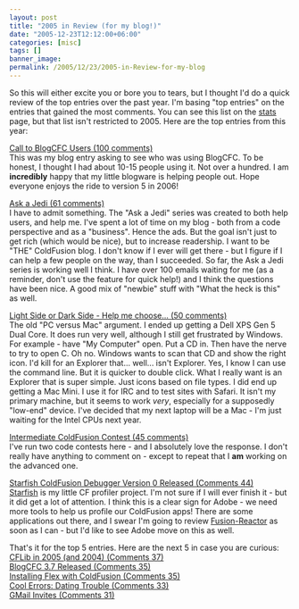 ```yaml
---
layout: post
title: "2005 in Review (for my blog!)"
date: "2005-12-23T12:12:00+06:00"
categories: [misc]
tags: []
banner_image: 
permalink: /2005/12/23/2005-in-Review-for-my-blog
---
```


So this will either excite you or bore you to tears, but I thought I'd do a quick review of the top entries over the past year. I'm basing "top entries" on the entries that gained the most comments. You can see this list on the <a href="http://ray.camdenfamily.com/stats.cfm">stats</a> page, but that list isn't restricted to 2005. Here are the top entries from this year:
<!--more-->
<a href="http://ray.camdenfamily.com/index.cfm/2005/10/26/Call-to-BlogCFC-Users">Call to BlogCFC Users (100 comments)</a><br>
This was my blog entry asking to see who was using BlogCFC. To be honest, I thought I had about 10-15 people using it. Not over a hundred. I am <b>incredibly</b> happy that my little blogware is helping people out. Hope everyone enjoys the ride to version 5 in 2006!

<a href="http://ray.camdenfamily.com/index.cfm/2005/7/26/Ask-a-Jedi">Ask a Jedi (61 comments)</a><br>
I have to admit something. The "Ask a Jedi" series was created to both help users, and help me. I've spent a lot of time on my blog - both from a code perspective and as a "business". Hence the ads. But the goal isn't just to get rich (which would be nice), but to increase readership. I want to be "THE" ColdFusion blog. I don't know if I ever will get there - but I figure if I can help a few people on the way, than I succeeded. So far, the Ask a Jedi series is working well I think. I have over 100 emails waiting for me (as a reminder, don't use the feature for quick help!) and I think the questions have been nice. A good mix of "newbie" stuff with "What the heck is this" as well.

<a href="http://ray.camdenfamily.com/index.cfm?mode=entry&entry=6156D4C4-BF65-DCA7-0CEBD98E248664A3">Light Side or Dark Side - Help me choose... (50 comments)</a><br>
The old "PC versus Mac" argument. I ended up getting a Dell XPS Gen 5 Dual Core. It does run very well, although I still get frustrated by Windows. For example - have "My Computer" open. Put a CD in. Then have the nerve to try to open C. Oh no. Windows wants to scan that CD and show the right icon. I'd kill for an Explorer that... well... isn't Explorer. Yes, I know I can use the command line. But it is quicker to double click. What I really want is an Explorer that is super simple. Just icons based on file types. I did end up getting a Mac Mini. I use it for IRC and to test sites with Safari. It isn't my primary machine, but it seems to work <i>very</i>, especially for a supposedly "low-end" device. I've decided that my next laptop will be a Mac - I'm just waiting for the Intel CPUs next year.

<a href="http://ray.camdenfamily.com/index.cfm/2005/10/30/Intermediate-ColdFusion-Contest">Intermediate ColdFusion Contest (45 comments)</a><br>
I've run two code contests here - and I absolutely love the response. I don't really have anything to comment on - except to repeat that I <b>am</b> working on the advanced one.

<a href="http://ray.camdenfamily.com/index.cfm/2005/10/24/Starfish-ColdFusion-Debugger-Version-0-Released">Starfish ColdFusion Debugger Version 0 Released (Comments 44)<br>
<a href="http://ray.camdenfamily.com/projects/starfish">Starfish</a> is my little CF profiler project. I'm not sure if I will ever finish it - but it did get a lot of attention. I think this is a clear sign for Adobe - we need more tools to help us profile our ColdFusion apps! There are some applications out there, and I swear I'm going to review <a href="http://www.fusion-reactor.com/">Fusion-Reactor</a> as soon as I can - but I'd like to see Adobe move on this as well.

That's it for the top 5 entries. Here are the next 5 in case you are curious:<br>
<a href="http://ray.camdenfamily.com/index.cfm?mode=entry&entry=4808F73B-9537-2C7C-1FEFB66FAC06DACB">CFLib in 2005 (and 2004) (Comments 37)<br>
<a href="http://ray.camdenfamily.com/index.cfm?mode=entry&entry=EB80DCFD-F06D-A009-8B5D5FD12FA1E761">BlogCFC 3.7 Released (Comments 35)<br>
<a href="http://ray.camdenfamily.com/index.cfm?mode=entry&entry=55737F34-AFCC-D5EA-7E59B0BE32EC8540">Installing Flex with ColdFusion (Comments 35)<br>
<a href="http://ray.camdenfamily.com/index.cfm/2005/12/1/Cool-Errors-Dating-Trouble">Cool Errors: Dating Trouble (Comments 33)<br>
<a href="http://ray.camdenfamily.com/index.cfm?mode=entry&entry=D88D3766-D7ED-AD1E-C9E14D0E198628A3">GMail Invites (Comments 31)<br>